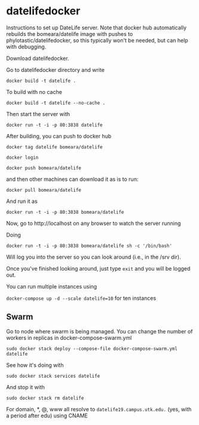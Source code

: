 # datelifedocker

Instructions to set up DateLife server. Note that docker hub automatically rebuilds the bomeara/datelife image with pushes to phylotastic/datelifedocker, so this typically won't be needed, but can help with debugging.

Download datelifedocker.

Go to datelifedocker directory and write

`docker build -t datelife .`

To build with no cache

`docker build -t datelife --no-cache .`

Then start the server with

`docker run -t -i -p 80:3838 datelife`

After building, you can push to docker hub

`docker tag datelife bomeara/datelife`

`docker login`

`docker push bomeara/datelife`

and then other machines can download it as is to run:

`docker pull bomeara/datelife`

And run it as

`docker run -t -i -p 80:3838 bomeara/datelife`

Now, go to http://localhost on any browser to watch the server running

Doing

`docker run -t -i -p 80:3838 bomeara/datelife sh -c '/bin/bash'`

Will log you into the server so you can look around (i.e., in the /srv dir).

Once you've finished looking around, just type `exit` and you will be logged out.

You can run multiple instances using

`docker-compose up -d --scale datelife=10` for ten instances

## Swarm

Go to node where swarm is being managed. You can change the number of workers in replicas in docker-compose-swarm.yml

`sudo docker stack deploy --compose-file docker-compose-swarm.yml datelife`

See how it's doing with

`sudo docker stack services datelife`

And stop it with

`sudo docker stack rm datelife`

For domain, *, @, www all resolve to `datelife19.campus.utk.edu.` (yes, with a period after edu) using CNAME
